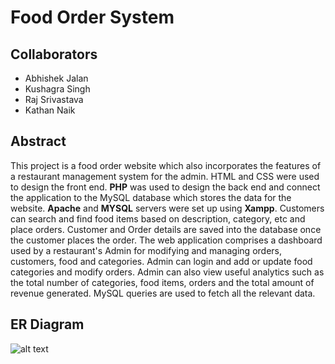 # Food Order System

## Collaborators
* Abhishek Jalan
* Kushagra Singh
* Raj Srivastava
* Kathan Naik


## Abstract
This project is a food order website which also incorporates the features of a restaurant management system for the admin. HTML and CSS were used to design the front end. **PHP** was used to design the back end and connect the application to the MySQL database which stores the data for the website. **Apache** and **MYSQL** servers were set up using **Xampp**.
Customers can search and find food items based on description, category, etc and place orders. Customer and Order details are saved into the database once the customer places the order.
The web application comprises a dashboard used by a restaurant's Admin for modifying and managing orders, customers, food and categories. Admin can login and add or update food categories and modify orders. Admin can also view useful analytics such as the total number of categories, food items, orders and the total amount of revenue generated. MySQL queries are used to fetch all the relevant data.

## ER Diagram

![alt text](https://github.com/findAJ/Food-Order-System/blob/main/ER.PNG?raw=true)

